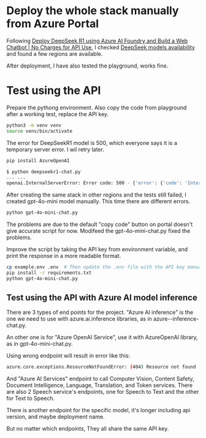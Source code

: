 # Deploy the whole stack manually from Azure Portal
Following [Deploy DeepSeek R1 using Azure AI Foundry and Build a Web Chatbot | No Charges for API Use](https://youtu.be/pj2knBX4S1w?si=I2_7MniDn0Us9bl0), I checked [DeepSeek models availability](https://learn.microsoft.com/en-us/azure/ai-studio/how-to/deploy-models-serverless-availability#deepseek-models-from-microsoft) and found a few regions are available. 

After deployment, I have also tested the playground, works fine.

# Test using the API
Prepare the pythong environment. Also copy the code from playground after a working test, replace the API key.
```bash
python3 -m venv venv
source venv/bin/activate
```
The error for DeepSeekR1 model is 500, which everyone says it is a temporary server error. I wil retry later.
```bash
pip install AzureOpenAI

$ python deepseekr1-chat.py 
... ...
openai.InternalServerError: Error code: 500 - {'error': {'code': 'InternalServerError', 'message': 'Backend returned unexpected response. Please contact Microsoft for help.'}}
```
After creating the same stack in other regions and the tests still failed, I created gpt-4o-mini model manually. This time there are different errors.
```bash
python gpt-4o-mini-chat.py
```
The problems are due to the default "copy code" button on portal doesn't give accurate script for now. Modifeed the gpt-4o-mini-chat.py fixed the problems.

Improve the script by taking the API key from environment variable, and print the response in a more readable format.
```bash
cp example.env .env  # Then update the .env file with the API key manually 
pip install -r requirements.txt 
python gpt-4o-mini-chat.py
```

## Test using the API with Azure AI model inference
There are 3 types of end points for the project. "Azure AI inference" is the one we need to use with azure.ai.inference libraries, as in azure--inference-chat.py.

An other one is for "Azure OpenAI Service", use it with AzureOpenAI library, as in gpt-4o-mini-chat.py.

Using wrong endpoint will result in error like this:
```bash
azure.core.exceptions.ResourceNotFoundError: (404) Resource not found
```

And "Azure AI Services" endpoint to call Computer Vision, Content Safety, Document Intelligence, Language, Translation, and Token services. There are also 2 Speech service's endpoints, one for Speech to Text and the other for Text to Speech.

There is another endpoint for the specific model, it's longer including api version, and maybe deployment name.

But no matter which endpoints, They all share the same API key. 
